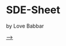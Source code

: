 # SDE-Sheet

by Love Babbar

[ -->](https://drive.google.com/file/d/1FMdN_OCfOI0iAeDlqswCiC2DZzD4nPsb/view)
